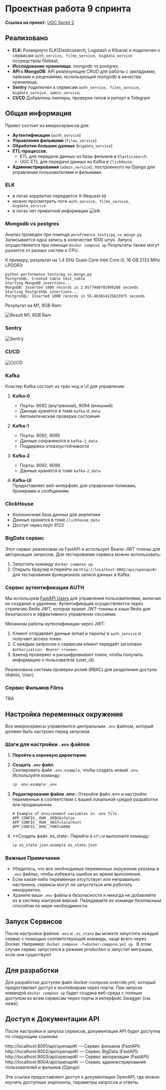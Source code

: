 # Проектная работа 9 спринта

**Ссылка на проект**: [UGC Sprint 2](https://github.com/Yandex-34-mpython-12/UGC_sprint_2)

## Реализовано

- **ELK**: Развернуто ELK(Elasticsearch, Logstash и Kibana) и подключен к сервисам `auth_service, films_service, bigdata_service` посредством filebeat;
- **Исследование хранилища**: mongodb vs postgres;
- **API с MongoDB**: API реализующее CRUD для работы с закладками, лайками и рецензиями, использующий mongodb в качестве хранилища;
- **Sentry** подключен к сервисам `auth_service, films_service, bigdata_service, admin_service`;
- **CI/CD** Добавлены линтеры, проверки типов и репорт в Telegram

## Общая информация

Проект состоит из микросервисов для:
- **Аутентификации** (`auth_service`)
- **Управления фильмами** (`films_service`)
- **Обработки больших данных** (`bigdata_service`)
- **ETL-процессов**:
  - ETL для передачи данных из базы фильмов в `Elasticsearch`.
  - UGC ETL для передачи данных из Kafka в `ClickHouse`.
- **Администрирования** (`admin_service`), построенного на Django для управления пользователями и фильмами.

### ELK
- в логах корректно передается X-Request-Id
- можно просмотреть логи `auth_service, films_service, bigdata_service`
- в логах нет приватной информации
![elk](./img/elk.png)

### Mongodb vs postgres
Анализ проведен при помощи `perofrmance_tests/pg_vs_mongo.py`. Записывается одна запись 
в количестве 1000 штук.
Запуск осуществляется при помощи `docker compose up`
Результаты также могут разнится от разных систем и CPU.

К примеру, результат на 1,4 GHz Quad-Core Intel Core i5, 16 GB 2133 MHz LPDDR3:

```
python performance_tests/pg_vs_mongo.py
PostgreSQL: Created table test_table
Starting MongoDB insertions...
MongoDB: Inserted 1000 records in 2.0577480792999268 seconds
Starting PostgreSQL insertions...
PostgreSQL: Inserted 1000 records in 55.463014125823975 seconds
```

Результат на M1, 8GB Ram:

![Result M1, 8GB Ram](./img/telegram-cloud-photo-size-2-5460725388863988325-y.jpg)

### Sentry
![Sentry](./img/sentry.png)

### CI/CD
![CI/CD](./img/cicd.png)

### Kafka
Кластер Kafka состоит из трёх нод и UI для управления:

1. **Kafka-0**  
   - Порты: 9092 (внутренний), 9094 (внешний)
   - Данные хранятся в томе `kafka-0_data`
   - Автоматическая проверка состояния

2. **Kafka-1**  
   - Порты: 9092, 9095
   - Данные сохраняются в `kafka-1_data`
   - Поддержка отказоустойчивости

3. **Kafka-2**  
   - Порты: 9092, 9096
   - Данные хранятся в томе `kafka-2_data`

4. **Kafka-UI**  
   Предоставляет веб-интерфейс для управления топиками, брокерами и сообщениям.

### ClickHouse
- Колонночная база данных для аналитики
- Данные хранятся в томе `clickhouse_data`
- Доступ через порт 8123

### BigData сервис

Этот сервис реализован на FastAPI и использует Bearer JWT токены для авторизации запросов. Для тестирования сервиса можно использовать:

1. Запустить команду `docker compose up`.
2. Открыть браузер и перейти на `http://localhost:8002/api/openapi#/` для тестирования функционала записи данных в Kafka.

### Сервис аутентификации AUTH

Мы используем [FastAPI Users](https://fastapi-users.github.io/fastapi-users/latest/) для управления пользователями, включая их создание и удаление. Аутентификация осуществляется через стратегию Redis JWT, которая хранит JWT-токены в кэше Redis для безопасного и эффективного управления сессиями.

Механизм работы аутентификации через JWT:

1. Клиент отправляет данные (email и пароль) в `auth_service` и получает access токен.
2. С каждым запросом к сервисам клиент передаёт заголовок `Authorization: Bearer <токен>`.
3. Бэкенд проверяет и расшифровывает токен, чтобы получить информацию о пользователе (user_id).

Реализована система проверки ролей (RBAC) для разделения доступа (Admin, User).

### Сервис Фильмов Films

TBA

## Настройка переменных окружения

Все микросервисы управляются центральным `.env` файлом, который должен быть настроен перед запуском.

### Шаги для настройки `.env` файлов

1. **Перейти в корневую директорию**

2. **Создать `.env` файл**:  
   Скопировать файл `.env.example`, чтобы создать новый `.env`. Используйте команду:

   ```bash
   cp .env.example .env
   ```


3. **Редактирование файла .env:**:
   Откройте файл .env и настройте переменные в соответствии с вашей локальной средой разработки или продакшеном.

   ```env
   # Example of environment variables in .env file
   APP_CONFIG__RUN__DEBUG=false
   APP_CONFIG__RUN__HOST=localhost
   APP_CONFIG__RUN__PORT=8000
   ```

4. **Cоздать файл .es_state::
   Перейти в `etl/`и выполните команду:

   ```bash
   cp es_state.json.example es_state.json
   ```
### Важные Примечания

- Убедитесь, что все необходимые переменные окружения указаны в `.env` файлах, чтобы избежать ошибок во время выполнения.
- Если какая-либо переменная отсутствует или неправильно настроена, сервисы могут не запуститься или работать некорректно.
- Храните ваши `.env` файлы в безопасности и никогда не добавляйте их в систему контроля версий. Передавайте их команде безопасным способом по мере необходимости.

## Запуск Сервисов

После настройки файлов `.env` и `.es_state` вы можете запустить каждый сервис с помощью соответствующей команды, чаще всего через Docker. Например:
`
docker compose -f=docker-compose.yml up 
`
В этом случае сервис запустится в режиме production и запустит миграции, если они существуют

## Для разработки

Для разработки доступен файл docker-compose.override.yml, который предоставляет доступ к контейнерам через порты. При запуске командой `docker compose up` будет создана веб-среда с полным доступом ко всем сервисам через порты и интерфейс Swagger (см. ниже).

## Доступ к Документации API

После настройки и запуска сервисов, документация API будет доступна по следующим ссылкам:

http://localhost:8001/api/openapi#/ — Сервис фильмов (FastAPI)
http://localhost:8002/api/openapi#/ — Сервис BigData (FastAPI)
http://localhost:8003/api/openapi#/ — Сервис авторизации (FastAPI)
http://localhost:8004/api/openapi#/ — Сервис администрирования пользователей и фильмов (Django)

Эти ссылки предоставляют доступ к документации OpenAPI, где можно изучить доступные эндпоинты, параметры запросов и ответы.
